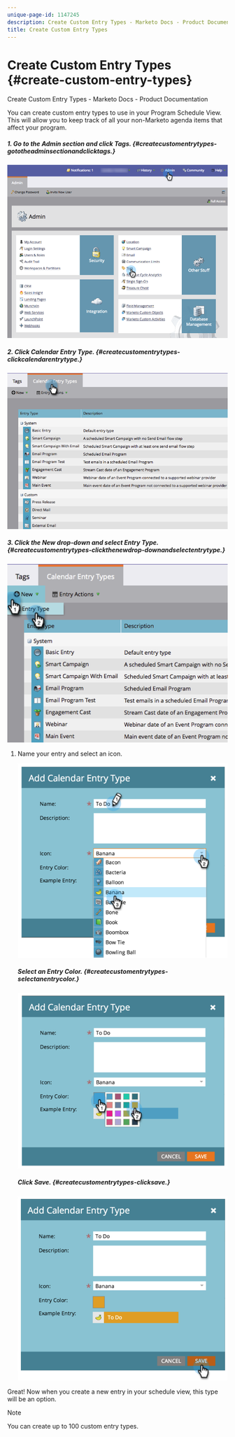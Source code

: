 ```yaml
---
unique-page-id: 1147245
description: Create Custom Entry Types - Marketo Docs - Product Documentation
title: Create Custom Entry Types
---
```


# Create Custom Entry Types {#create-custom-entry-types}

Create Custom Entry Types - Marketo Docs - Product Documentation

You can create custom entry types to use in your Program Schedule View. This will allow you to keep track of all your non-Marketo agenda items that affect your program.

##### 1. Go to the Admin section and click Tags. {#createcustomentrytypes-gototheadminsectionandclicktags.}

![](assets/admintags.png)

##### 2. Click Calendar Entry Type.  {#createcustomentrytypes-clickcalendarentrytype.}

![](assets/image2014-9-15-15-3a41-3a33.png)

##### 3. Click the New drop-down and select Entry Type.  {#createcustomentrytypes-clickthenewdrop-downandselectentrytype.}

![](assets/image2014-9-15-15-3a41-3a58.png)

1. Name your entry and select an icon.

   ![](assets/image2014-9-15-16-3a11-3a24.png)

   ##### Select an Entry Color. {#createcustomentrytypes-selectanentrycolor.}

   ![](assets/image2014-9-15-16-3a3-3a55.png)

   ##### Click Save.  {#createcustomentrytypes-clicksave.}

   ![](assets/image2014-9-15-16-3a4-3a14.png)

Great! Now when you create a new entry in your schedule view, this type will be an option.

>[!NOTE]
>
>You can create up to 100 custom entry types.

